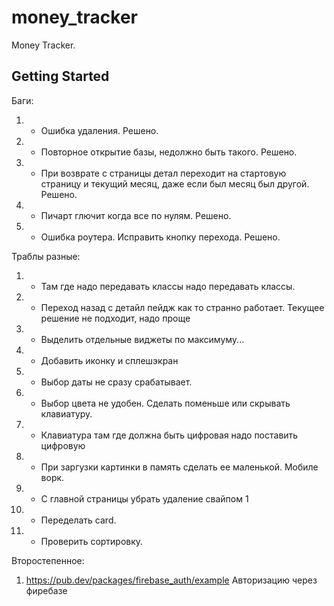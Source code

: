 # money_tracker

Money Tracker.

## Getting Started

Баги:
1. + Ошибка удаления. Решено.
2. + Повторное открытие базы, недолжно быть такого. Решено.
3. + При возврате с страницы детал переходит на стартовую страницу и текущий месяц, даже если был месяц был другой. Решено.
4. + Пичарт глючит когда все по нулям. Решено.
5. + Ошибка роутера. Исправить кнопку перехода. Решено.


Траблы разные:
1. + Там где надо передавать классы надо передавать классы.
2. - Переход назад с детайл пейдж как то странно работает. Текущее решение не подходит, надо проще
3. + Выделить отдельные виджеты по максимуму...
4. + Добавить иконку и сплешэкран
5. + Выбор даты не сразу срабатывает.
6. + Выбор цвета не удобен. Сделать поменьше или скрывать клавиатуру.
7. + Клавиатура там где должна быть цифровая надо поставить цифровую
8. + При заргузки картинки в память сделать ее маленькой. Мобиле ворк.
9. + С главной страницы убрать удаление свайпом 1
10. + Переделать card.
11. + Проверить сортировку.

Второстепенное:
1. https://pub.dev/packages/firebase_auth/example Авторизацию через фиребазе